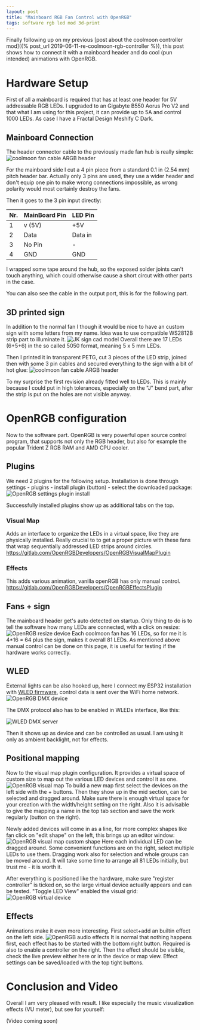 ```yaml
---
layout: post
title: "Mainboard RGB Fan Control with OpenRGB"
tags: software rgb led mod 3d-print
---
```

Finally following up on my previous [post about the coolmoon controller mod]({% post_url 2019-06-11-re-coolmoon-rgb-controller %}), this post shows how to connect it with a mainboard header and do cool (pun intended) animations with OpenRGB.

# Hardware Setup
First of all a mainboard is required that has at least one header for 5V addressable RGB LEDs. I upgraded to an Gigabyte B550 Aorus Pro V2 and that what I am using for this project, it can provide up to 5A and control 1000 LEDs. 
As case I have a Fractal Design Meshify C Dark.

## Mainboard Connection
The header connector cable to the previously made fan hub is really simple:
![coolmoon fan cable ARGB header](/assets/openrgb/hw-cable.jpg)

For the mainboard side I cut a 4 pin piece from a standard 0.1 in (2.54 mm) pitch header bar. Actually only 3 pins are used, they use a wider header and don't equip one pin to make wrong connections impossible, as wrong polarity would most certainly destroy the fans.

Then it goes to the 3 pin input directly:

| Nr. | MainBoard Pin | LED Pin |
|-----|---|---|
| 1 |  v (5V) | +5V |
| 2 |  Data | Data in |
| 3 |  No Pin | - |
| 4 |  GND | GND |

I wrapped some tape around the hub, so the exposed solder joints can't touch anything, which could otherwise cause a short circut with other parts in the case.

You can also see the cable in the output port, this is for the following part.

## 3D printed sign
In addition to the normal fan I though it would be nice to have an custom sign with some letters from my name. Idea was to use compatible WS2812B strip part to illuminate it.
![JK sign cad model](/assets/openrgb/sign-cad.png)
Overall there are 17 LEDs (6+5+6) in the so called 5050 format, meaning 5 x 5 mm LEDs. 

Then I printed it in transparent PETG, cut 3 pieces of the LED strip, joined then with some 3 pin cables and secured everything to the sign with a bit of hot glue:
![coolmoon fan cable ARGB header](/assets/openrgb/hw-sign.jpg)

To my surprise the first revision already fitted well to LEDs. This is mainly because I could put in high tolerances, especially on the "J" bend part, after the strip is put on the holes are not visible anyway.

# OpenRGB configuration
Now to the software part. OpenRGB is very powerful open source control program, that supports not only the RGB header, but also for example the popular Trident Z RGB RAM and AMD CPU cooler.
## Plugins
We need 2 plugins for the following setup. Installation is done through settings - plugins - install plugin (button) - select the downloaded package:
![OpenRGB settings plugin install](/assets/openrgb/plugins.png)

Successfully installed plugins show up as additional tabs on the top.

### Visual Map
Adds an interface to organize the LEDs in a virtual space, like they are physically installed.
Really crucial to to get a proper picture with these fans that wrap sequentially addressed LED strips around circles.
<https://gitlab.com/OpenRGBDevelopers/OpenRGBVisualMapPlugin>
### Effects
This adds various animation, vanilla openRGB has only manual control.
<https://gitlab.com/OpenRGBDevelopers/OpenRGBEffectsPlugin>

## Fans + sign
The mainboard header get's auto detected on startup. Only thing to do is to tell the software how many LEDs are connected, with a click on resize:
![OpenRGB resize device](/assets/openrgb/main-resize.png)
Each coolmoon fan has 16 LEDs, so for me it is 4*16 = 64 plus the sign, makes it overall 81 LEDs. As mentioned above manual control can be done on this page, it is useful for testing if the hardware works correctly.
## WLED
External lights can be also hooked up, here I connect my ESP32 installation with [WLED firmware](https://github.com/Aircoookie/WLED), control data is sent over the WiFi home network.
![OpenRGB DMX device](/assets/openrgb/e1-31.png)

The DMX protocol also has to be enabled in WLEDs interface, like this:

![WLED DMX server](/assets/openrgb/wled-dmx.png)

Then it shows up as device and can be controlled as usual. I am using it only as ambient backlight, not for effects.

## Positional mapping
Now to the visual map plugin configuration. It provides a virtual space of custom size to map out the various LED devices and control it as one.
![OpenRGB visual map](/assets/openrgb/mapping.png)
To build a new map first select the devices on the left side with the + buttons. Then they show up in the mid section, can be selected and dragged around. 
Make sure there is enough virtual space for your creation with the width/height setting on the right. Also it is advisable to give the mapping a name in the top tab section and save the work regularly (button on the right).

Newly added devices will come in as a line, for more complex shapes like fan click on "edit shape" on the left, this brings up an editor window:
![OpenRGB visual map custom shape](/assets/openrgb/custom-shape.png)
Here each individual LED can be dragged around. Some convenient functions are on the right, select multiple LEDs to use them. Dragging work also for selection and whole groups can be moved around. 
It will take some time to arrange all 81 LEDs initially, but trust me - it is worth it.

After everything is positioned like the hardware, make sure "register controller" is ticked on, so the large virtual device actually appears and can be tested. "Toggle LED View" enabled the visual grid:
![OpenRGB virtual device](/assets/openrgb/virtual.png)

## Effects
Animations make it even more interesting. First select+add an builtin effect on the left side.
![OpenRGB audio effects](/assets/openrgb/effects.png)
It is normal that nothing happens first, each effect has to be started with the bottom right button. Required is also to enable a controller on the right. Then the effect should be visible, check the live preview either here or in the device or map view. Effect settings can be saved/loaded with the top tight buttons.

# Conclusion and Video
Overall I am very pleased with result. I like especially the music visualization effects (VU meter), but see for yourself:

(Video coming soon)